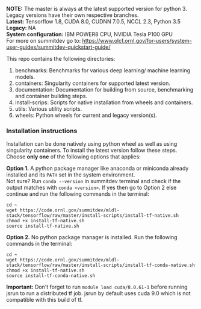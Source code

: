 <b>NOTE:</b> The master is always at the latest supported version for python 3. Legacy versions have their own respective branches.<br>
<b>Latest:</b> Tensorflow 1.8, CUDA 8.0, CUDNN 7.0.5, NCCL 2.3, Python 3.5 <br>
<b>Legacy:</b> NA <br>
<b>System configuration:</b> IBM POWER8 CPU, NVIDIA Tesla P100 GPU<br> For more on summitdev go to: https://www.olcf.ornl.gov/for-users/system-user-guides/summitdev-quickstart-guide/ <br>

This repo contains the following directories:
1. benchmarks: Benchmarks for various deep learning/ machine learning models.
2. containers: Singularity containers for supported latest version.
3. documentation: Documentation for building from source, benchmarking and container building steps. 
4. install-scrips: Scripts for native installation from wheels and containers.
5. utils: Various utility scripts.
6. wheels: Python wheels for current and legacy version(s).

### Installation instructions
Installation can be done natively using python wheel as well as using singularity containers. To install the latest version follow these steps.<br>
Choose <b>only one</b> of the following options that applies:<br>

<b>Option 1.</b> A python package manager like anaconda or miniconda already installed and its `PATH` set in the system environment.<br>
Not sure? Run `conda --version` in summitdev terminal and check if the output matches with `conda <version>`. If yes then go to Option 2 else continue and  run the following commands in the terminal:
```
cd ~
wget https://code.ornl.gov/summitdev/mldl-stack/tensorflow/raw/master/install-scripts/install-tf-native.sh
chmod +x install-tf-native.sh
source install-tf-native.sh
```

<b>Option 2.</b> No python package manager is installed. Run the following commands in the terminal:
```
cd ~
wget https://code.ornl.gov/summitdev/mldl-stack/tensorflow/raw/master/install-scripts/install-tf-conda-native.sh
chmod +x install-tf-native.sh
source install-tf-conda-native.sh
```

<b>Important:</b> Don't forget to run `module load cuda/8.0.61-1` before running jsrun to run a distributed tf job. jsrun by default uses cuda 9.0 which is not compatible with this build of tf.
